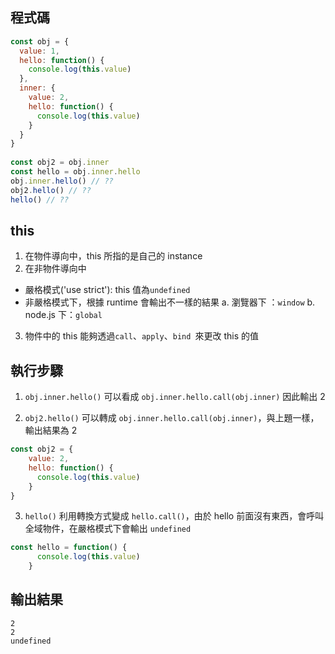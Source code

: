 ## 程式碼
```javascript
const obj = {
  value: 1,
  hello: function() {
    console.log(this.value)
  },
  inner: {
    value: 2,
    hello: function() {
      console.log(this.value)
    }
  }
}
  
const obj2 = obj.inner
const hello = obj.inner.hello
obj.inner.hello() // ??
obj2.hello() // ??
hello() // ??
```

## this 
1. 在物件導向中，this 所指的是自己的 instance
2. 在非物件導向中
  - 嚴格模式('use strict'): this 值為`undefined`
  - 非嚴格模式下，根據 runtime 會輸出不一樣的結果
  a. 瀏覽器下 ：`window`
  b. node.js 下：`global`
3. 物件中的 this 能夠透過`call`、`apply`、`bind `來更改 this 的值

## 執行步驟
1. `obj.inner.hello()` 可以看成 `obj.inner.hello.call(obj.inner)` 因此輸出 2

2. `obj2.hello()` 可以轉成 `obj.inner.hello.call(obj.inner)`，與上題一樣，輸出結果為 2

```javascript
const obj2 = {
    value: 2,
    hello: function() {
      console.log(this.value)
    }
}
```

3. `hello()` 利用轉換方式變成 `hello.call()`，由於 hello 前面沒有東西，會呼叫全域物件，在嚴格模式下會輸出 `undefined`

```javascript
const hello = function() {
      console.log(this.value)
    }
```

## 輸出結果
```
2
2
undefined
```